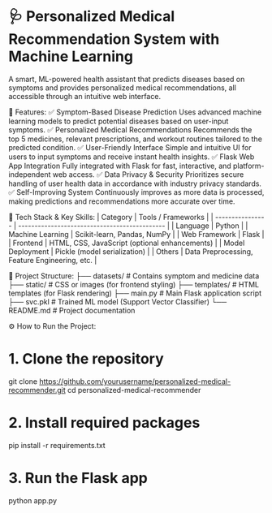 # 🩺 Personalized Medical Recommendation System with Machine Learning
A smart, ML-powered health assistant that predicts diseases based on symptoms and provides personalized medical recommendations, all accessible through an intuitive web interface.

🚀 Features:
✅ Symptom-Based Disease Prediction
Uses advanced machine learning models to predict potential diseases based on user-input symptoms.
✅ Personalized Medical Recommendations
Recommends the top 5 medicines, relevant prescriptions, and workout routines tailored to the predicted condition.
✅ User-Friendly Interface
Simple and intuitive UI for users to input symptoms and receive instant health insights.
✅ Flask Web App Integration
Fully integrated with Flask for fast, interactive, and platform-independent web access.
✅ Data Privacy & Security
Prioritizes secure handling of user health data in accordance with industry privacy standards.
✅ Self-Improving System
Continuously improves as more data is processed, making predictions and recommendations more accurate over time.

🧠 Tech Stack & Key Skills:
| Category         | Tools / Frameworks                            |
| ---------------- | --------------------------------------------- |
| Language         | Python                                        |
| Machine Learning | Scikit-learn, Pandas, NumPy                   |
| Web Framework    | Flask                                         |
| Frontend         | HTML, CSS, JavaScript (optional enhancements) |
| Model Deployment | Pickle (model serialization)                  |
| Others           | Data Preprocessing, Feature Engineering, etc. |

📂 Project Structure: 
├── datasets/         # Contains symptom and medicine data
├── static/           # CSS or images (for frontend styling)
├── templates/        # HTML templates (for Flask rendering)
├── main.py           # Main Flask application script
├── svc.pkl           # Trained ML model (Support Vector Classifier)
└── README.md         # Project documentation

⚙️ How to Run the Project:
# 1. Clone the repository
git clone https://github.com/yourusername/personalized-medical-recommender.git
cd personalized-medical-recommender

# 2. Install required packages
pip install -r requirements.txt

# 3. Run the Flask app
python app.py

